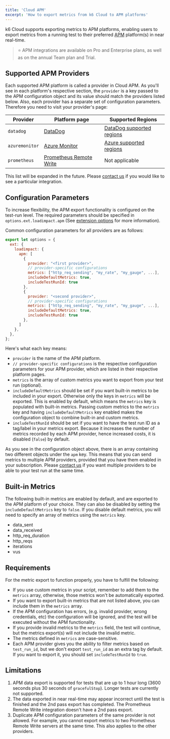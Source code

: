```yaml
---
title: 'Cloud APM'
excerpt: 'How to export metrics from k6 Cloud to APM platforms'
---
```


k6 Cloud supports exporting metrics to APM platforms, enabling users to export metrics from a running test to their preferred [APM](https://en.wikipedia.org/wiki/Application_performance_management) platform(s) in near real-time.

> ⭐️ APM integrations are available on Pro and Enterprise plans, as well as on the annual Team plan and Trial.

## Supported APM Providers

Each supported APM platform is called a provider in Cloud APM. As you'll see in each platform's respective section, the `provider` is a key passed to the APM configuration object and its value should match the providers listed below. Also, each provider has a separate set of configuration parameters. Therefore you need to visit your provider's page:

| Provider       | Platform page                                                                    | Supported Regions                                                                        |
| -------------- | -------------------------------------------------------------------------------- | ---------------------------------------------------------------------------------------- |
| `datadog`      | [DataDog](/cloud/integrations/cloud-apm/datadog)                                 | [DataDog supported regions](/cloud/integrations/cloud-apm/datadog#supported-regions)     |
| `azuremonitor` | [Azure Monitor](/cloud/integrations/cloud-apm/azure-monitor)                     | [Azure supported regions](/cloud/integrations/cloud-apm/azure-monitor#supported-regions) |
| `prometheus`   | [Prometheus Remote Write](/cloud/integrations/cloud-apm/prometheus-remote-write) | Not applicable                                                                           |

This list will be expanded in the future. Please [contact us](https://k6.io/contact) if you would like to see a particular integration.

## Configuration Parameters

To increase flexibility, the APM export functionality is configured on the test-run level. The required parameters should be specified in `options.ext.loadimpact.apm` (See [extension options](/using-k6/options#extension-options) for more information).

Common configuration parameters for all providers are as follows:

```javascript
export let options = {
  ext: {
    loadimpact: {
      apm: [
        {
          provider: "<first provider>",
          // provider-specific configurations
          metrics: ["http_req_sending", "my_rate", "my_gauge", ...],
          includeDefaultMetrics: true,
          includeTestRunId: true
        },
        {
          provider: "<second provider>",
          // provider-specific configurations
          metrics: ["http_req_sending", "my_rate", "my_gauge", ...],
          includeDefaultMetrics: true,
          includeTestRunId: true
        },
      ]
    },
  },
};
```

Here's what each key means:

- `provider` is the name of the APM platform.
- `// provider-specific configurations` is the respective configuration parameters for your APM provider, which are listed in their respective platform pages.
- `metrics` is the array of custom metrics you want to export from your test run (optional).
- `includeDefaultMetrics` should be set if you want built-in metrics to be included in your export. Otherwise only the keys in `metrics` will be exported. This is enabled by default, which means the `metrics` key is populated with built-in metrics. Passing custom metrics to the `metrics` key and having `includeDefaultMetrics` key enabled makes the configuration object to combine built-in and custom metrics.
- `includeTestRunId` should be set if you want to have the test run ID as a tag/label in your metrics export. Because it increases the number of metrics recorded by each APM provider, hence increased costs, it is disabled (`false`) by default.

As you see in the configuration object above, there is an array containing two different objects under the `apm` key. This means that you can send metrics to multiple APM providers, provided that you have them enabled in your subscription. Please [contact us](https://k6.io/contact) if you want multiple providers to be able to your test run at the same time.

## Built-in Metrics

The following built-in metrics are enabled by default, and are exported to the APM platform of your choice. They can also be disabled by setting the `includeDefaultMetrics` key to `false`. If you disable default metrics, you will need to specify an array of metrics using the `metrics` key.

- data_sent
- data_received
- http_req_duration
- http_reqs
- iterations
- vus

## Requirements

For the metric export to function properly, you have to fulfill the following:

- If you use custom metrics in your script, remember to add them to the `metrics` array, otherwise, those metrics won't be automatically exported.
- If you want to export built-in metrics that are not listed above, you can include them in the `metrics` array.
- If the APM configuration has errors, (e.g. invalid provider, wrong credentials, etc) the configuration will be ignored, and the test will be executed without the APM functionality.
- If you provide invalid metrics to the `metrics` field, the test will continue, but the metrics export(s) will not include the invalid metric.
- The metrics defined in `metrics` are case-sensitive.
- Each APM provider gives you the ability to filter metrics based on `test_run_id`, but we don't export `test_run_id` as an extra tag by default. If you want to export it, you should set `includeTestRunId` to `true`.

## Limitations

1. APM data export is supported for tests that are up to 1 hour long (3600 seconds plus 30 seconds of `gracefulStop`). Longer tests are currently not supported.
2. The data exported in near real-time may appear incorrect until the test is finished and the 2nd pass export has completed. The Prometheus Remote Write integration doesn't have a 2nd pass export.
3. Duplicate APM configuration parameters of the same provider is not allowed. For example, you cannot export metrics to two Prometheus Remote Write servers at the same time. This also applies to the other providers.
